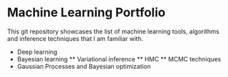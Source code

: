 # Machine Learning Portfolio

This git repository showcases the list of machine learning tools, algorithms and inference techniques that I am familiar with.

* Deep learning
* Bayesian learning
** Variational inference
** HMC
** MCMC techniques
* Gaussian Processes and Bayesian optimization
